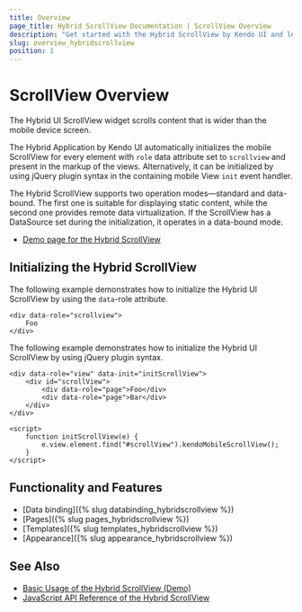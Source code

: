 ```yaml
---
title: Overview
page_title: Hybrid ScrollView Documentation | ScrollView Overview
description: "Get started with the Hybrid ScrollView by Kendo UI and learn how to create, initialize, and enable the widget."
slug: overview_hybridscrollview
position: 1
---
```


# ScrollView Overview

The Hybrid UI ScrollView widget scrolls content that is wider than the mobile device screen.

The Hybrid Application by Kendo UI automatically initializes the mobile ScrollView for every element with `role` data attribute set to `scrollview` and present in the markup of the views. Alternatively, it can be initialized by using jQuery plugin syntax in the containing mobile View `init` event handler.

The Hybrid ScrollView supports two operation modes&mdash;standard and data-bound. The first one is suitable for displaying static content, while the second one provides remote data virtualization. If the ScrollView has a DataSource set during the initialization, it operates in a data-bound mode.

* [Demo page for the Hybrid ScrollView](https://demos.telerik.com/kendo-ui/m/index#scrollview/mobile)

## Initializing the Hybrid ScrollView

The following example demonstrates how to initialize the Hybrid UI ScrollView by using the `data`-role attribute.

    <div data-role="scrollview">
        Foo
    </div>

The following example demonstrates how to initialize the Hybrid UI ScrollView by using jQuery plugin syntax.

    <div data-role="view" data-init="initScrollView">
        <div id="scrollView">
            <div data-role="page">Foo</div>
            <div data-role="page">Bar</div>
        </div>
    </div>

    <script>
        function initScrollView(e) {
            e.view.element.find("#scrollView").kendoMobileScrollView();
        }
    </script>

## Functionality and Features

* [Data binding]({% slug databinding_hybridscrollview %})
* [Pages]({% slug pages_hybridscrollview %})
* [Templates]({% slug templates_hybridscrollview %})
* [Appearance]({% slug appearance_hybridscrollview %})

## See Also

* [Basic Usage of the Hybrid ScrollView (Demo)](https://demos.telerik.com/kendo-ui/m/index#mobile-scrollview/mobile)
* [JavaScript API Reference of the Hybrid ScrollView](/api/javascript/mobile/ui/scrollview)
